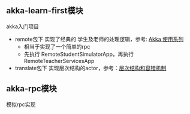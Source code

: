 ## akka-learn-first模块
akka入门项目
* remote包下 实现了经典的 学生及老师的处理逻辑，参考: [Akka 使用系列](https://mp.weixin.qq.com/s/nYDi1BWB1EcwNBUcz1bDYA)
    * 相当于实现了一个简单的rpc
    * 先执行 RemoteStudentSimulatorApp，再执行 RemoteTeacherServicesApp
* translate包下 实现层次结构的actor，参考：[层次结构和容错机制](https://mp.weixin.qq.com/s/2eM_o0PernPxV87uV0nI9A)

## akka-rpc模块
模拟rpc实现